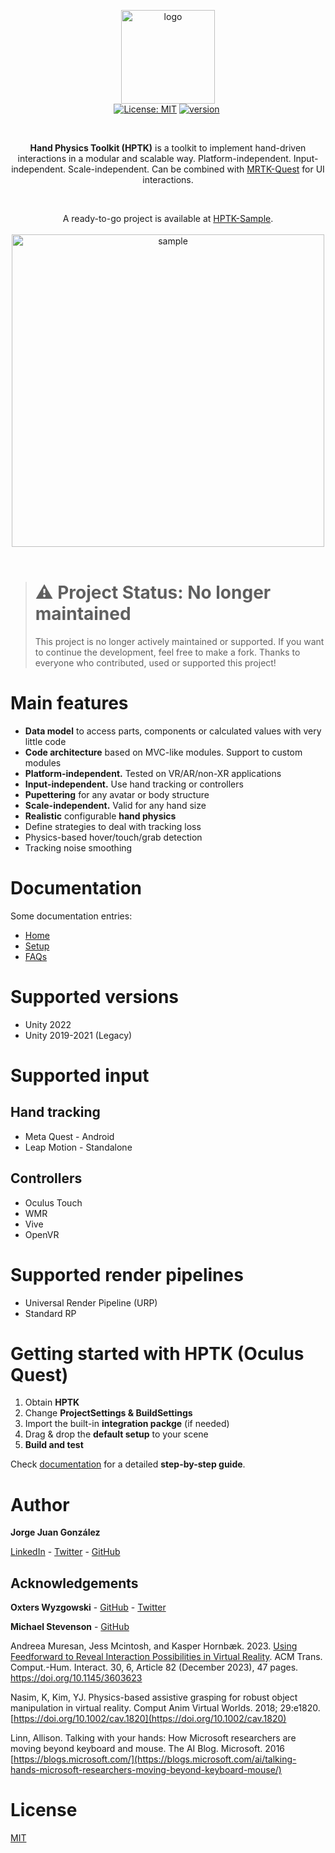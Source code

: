 <p align="center">
  <img src="https://imgur.com/QHED9DH.png" height="150" alt="logo"><br>
  <a href="https://unity3d.com/es/get-unity/download/archive"><img src="https://img.shields.io/badge/unity-2019.4%20or%20later-green.svg" alt=""></a>
  <a href="https://github.com/jorgejgnz/HPTK/blob/master/LICENSE.md"><img src="https://img.shields.io/badge/License-MIT-yellow.svg" alt="License: MIT"></a>
  <a href="https://github.com/jorgejgnz/HPTK/releases"><img src="https://img.shields.io/badge/version-0.6.7-blue" alt="version"></a>
  <a href="https://discord.gg/TuzhMZQpDy"><img src="https://img.shields.io/discord/679793598958403620?logo=discord" alt=""></a>
  <a href="https://twitter.com/intent/follow?screen_name=jorgejgnz"><img src="https://img.shields.io/twitter/follow/jorgejgnz.svg?label=Follow&amp;style=social" alt=""></a>
</p><br>

<p align="center">
  <strong>Hand Physics Toolkit (HPTK)</strong> is a toolkit to implement hand-driven interactions in a modular and scalable way. Platform-independent. Input-independent. Scale-independent. Can be combined with <a href="https://github.com/provencher/MRTK-Quest">MRTK-Quest</a> for UI interactions.
</p><br>

<p align="center">
  A ready-to-go project is available at <a href="https://github.com/jorgejgnz/HPTK-Sample">HPTK-Sample</a>.<br><br>
  <img src="https://media.giphy.com/media/5A9I0c8uwBTUuPwv4N/giphy.gif" height="500" alt="sample"><br><br>
</p>

> # ⚠️ Project Status: No longer maintained
> This project is no longer actively maintained or supported.
> If you want to continue the development, feel free to make a fork.
> Thanks to everyone who contributed, used or supported this project!

# Main features
- **Data model** to access parts, components or calculated values with very little code
- **Code architecture** based on MVC-like modules. Support to custom modules
- **Platform-independent.** Tested on VR/AR/non-XR applications
- **Input-independent.** Use hand tracking or controllers
- **Pupettering** for any avatar or body structure
- **Scale-independent.** Valid for any hand size
- **Realistic** configurable **hand physics**
- Define strategies to deal with tracking loss
- Physics-based hover/touch/grab detection
- Tracking noise smoothing

# Documentation

Some documentation entries:
- [Home](https://jorge-jgnz94.gitbook.io/hptk/)
- [Setup](https://jorge-jgnz94.gitbook.io/hptk/setup)
- [FAQs](https://jorge-jgnz94.gitbook.io/hptk/faqs)

# Supported versions
- Unity 2022
- Unity 2019-2021 (Legacy)

# Supported input

## Hand tracking
- Meta Quest - Android
- Leap Motion - Standalone

## Controllers
- Oculus Touch
- WMR
- Vive
- OpenVR

# Supported render pipelines
- Universal Render Pipeline (URP)
- Standard RP

# Getting started with HPTK (Oculus Quest)

1. Obtain **HPTK**
1. Change **ProjectSettings & BuildSettings**
1. Import the built-in **integration packge** (if needed)
1. Drag & drop the **default setup** to your scene
1. **Build and test**

Check [documentation](https://jorge-jgnz94.gitbook.io/hptk/setup) for a detailed **step-by-step guide**.

# Author
**Jorge Juan González**

[LinkedIn](https://www.linkedin.com/in/jorgejgnz/) - [Twitter](https://twitter.com/jorgejgnz) - [GitHub](https://github.com/jorgejgnz)

## Acknowledgements

**Oxters Wyzgowski** - [GitHub](https://github.com/oxters168) - [Twitter](https://twitter.com/OxGamesCo)

**Michael Stevenson** - [GitHub](https://github.com/mstevenson)

Andreea Muresan, Jess Mcintosh, and Kasper Hornbæk. 2023. [Using Feedforward to Reveal Interaction Possibilities in Virtual Reality](https://dl.acm.org/doi/full/10.1145/3603623). ACM Trans. Comput.-Hum. Interact. 30, 6, Article 82 (December 2023), 47 pages. https://doi.org/10.1145/3603623

Nasim, K, Kim, YJ. Physics-based assistive grasping for robust object manipulation in virtual reality. Comput Anim Virtual Worlds. 2018; 29:e1820. [https://doi.org/10.1002/cav.1820](https://doi.org/10.1002/cav.1820)

Linn, Allison. Talking with your hands: How Microsoft researchers are moving beyond keyboard and mouse. The AI Blog. Microsoft. 2016
[https://blogs.microsoft.com/](https://blogs.microsoft.com/ai/talking-hands-microsoft-researchers-moving-beyond-keyboard-mouse/)

# License
[MIT](./LICENSE.md)

